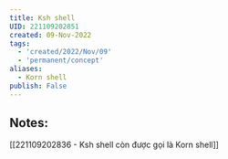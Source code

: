 ```yaml
---
title: Ksh shell
UID: 221109202851
created: 09-Nov-2022
tags:
  - 'created/2022/Nov/09'
  - 'permanent/concept'
aliases:
  - Korn shell
publish: False
---
```

## Notes:


[[221109202836 - Ksh shell còn được gọi là Korn shell]]

